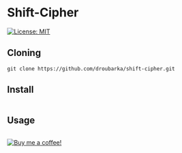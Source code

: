 # Shift-Cipher

[![License: MIT](https://img.shields.io/badge/License-MIT-yellow.svg)](https://opensource.org/licenses/MIT)

## Cloning
```shell
git clone https://github.com/droubarka/shift-cipher.git
```

## Install
```shell

```

## Usage
```shell

```

[![Buy me a coffee!](https://www.buymeacoffee.com/assets/img/custom_images/orange_img.png)](https://www.buymeacoffee.com/droubarka)
